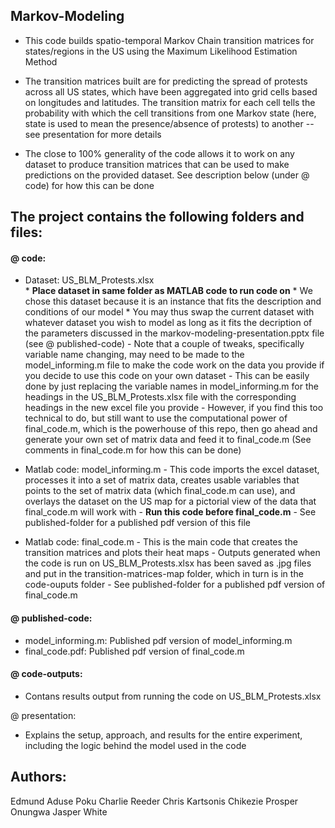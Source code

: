 ## Markov-Modeling
  -  This code builds spatio-temporal Markov Chain transition matrices for states/regions in the US using the Maximum Likelihood Estimation Method
  
  -  The transition matrices built are for predicting the spread of protests across all US states, which have been aggregated into grid 
    cells based on longitudes and latitudes. The transition matrix for each cell tells the probability with which the cell transitions 
    from one Markov state (here, state is used to mean the presence/absence of protests) to another -- see presentation for more details
    
  -  The close to 100% generality of the code allows it to work on any dataset to produce transition matrices that can be used to make predictions 
    on the provided dataset. See description below (under @ code) for how this can be done


## The project contains the following folders and files:
#### @	code:
   -	Dataset: US_BLM_Protests.xlsx  
    *	**Place dataset in same folder as MATLAB code to run code on**
    * We chose this dataset because it is an instance that fits the description and conditions of our model
    * You may thus swap the current dataset with whatever dataset you wish to model as long as it fits the 
      decription of the parameters discussed in the markov-modeling-presentation.pptx file (see @ published-code)
    - Note that a couple of tweaks, specifically variable name changing, may need to be made to the model_informing.m 
      file to make the code work on the data you provide if you decide to use this code on your own dataset
    - This can be easily done by just replacing the variable names in model_informing.m for the headings in the 
      US_BLM_Protests.xlsx file with the corresponding headings in the new excel file you provide
    - However, if you find this too technical to do, but still want to use the computational power of final_code.m,
      which is the powerhouse of this repo, then go ahead and generate your own set of matrix data and feed it to 
      final_code.m (See comments in final_code.m for how this can be done)

   -	Matlab code: model_informing.m
      -	This code imports the excel dataset, processes it into a set of matrix data, creates usable variables that points 
        to the set of matrix data (which final_code.m can use), and overlays the dataset on the US map for a pictorial 
        view of the data that final_code.m will work with 
      -	**Run this code before final_code.m**
      - See published-folder for a published pdf version of this file

   -	Matlab code: final_code.m
      -	This is the main code that creates the transition matrices and plots their heat maps
      - Outputs generated when the code is run on US_BLM_Protests.xlsx has been saved as .jpg 
        files and put in the transition-matrices-map folder, which in turn is in the code-ouputs folder
      -	See published-folder for a published pdf version of final_code.m
      
  #### @ published-code:
  -	model_informing.m: Published pdf version of model_informing.m
  -	final_code.pdf: Published pdf version of final_code.m

  #### @	code-outputs:
  -  Contans results output from running the code on US_BLM_Protests.xlsx

  @	presentation:
  -  Explains the setup, approach, and results for the entire experiment, including the logic behind the model used in the code
   

## Authors: 
Edmund Aduse Poku 
Charlie Reeder 
Chris Kartsonis
Chikezie Prosper Onungwa
Jasper White
  
